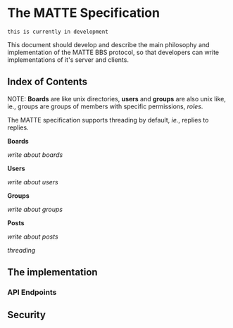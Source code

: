 # The MATTE Specification

`this is currently in development`

This document should develop and describe the main philosophy and implementation of the MATTE BBS protocol, so that developers can write implementations of it's server and clients.

## Index of Contents

NOTE: **Boards** are like unix directories, **users** and **groups** are also unix like, ie., groups are groups of members with specific permissions, *roles*.  

The MATTE specification supports threading by default, *ie.*, replies to replies.

**Boards**

*write about boards*

**Users**

*write about users*

**Groups**

*write about groups*

**Posts**

*write about posts*

*threading*

## The implementation

### API Endpoints

## Security